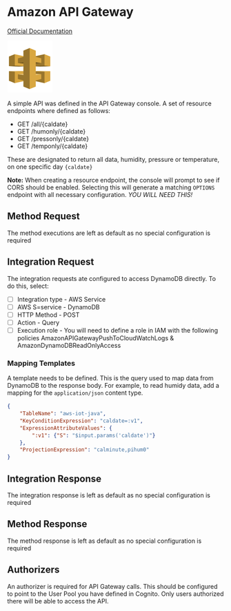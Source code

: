 # Amazon API Gateway

[Official Documentation](https://aws.amazon.com/api-gateway/)

<img src="../images/gateway.png">

A simple API was defined in the API Gateway console.  A set of resource endpoints where defined as follows:

* GET  /all/{caldate}
* GET /humonly/{caldate}
* GET /pressonly/{caldate}
* GET /temponly/{caldate}

These are designated to return all data, humidity, pressure or temperature, on one specific day `{caldate}`

**Note:** When creating a resource endpoint, the console will prompt to see if CORS should be enabled.  Selecting this 
will generate a matching `OPTIONS` endpoint with all necessary configuration. *YOU WILL NEED THIS!*

## Method Request

The method executions are left as default as no special configuration is required

## Integration Request

The integration requests ate configured to access DynamoDB directly.  To do this, select:

- [ ] Integration type - AWS Service
- [ ] AWS S=service - DynamoDB
- [ ] HTTP Method - POST
- [ ] Action - Query
- [ ] Execution role - You will need to define a role in IAM with the following policies AmazonAPIGatewayPushToCloudWatchLogs & AmazonDynamoDBReadOnlyAccess

### Mapping Templates

A template needs to be defined.  This is the query used to map data from DynamoDB to the response body.  For example, to read humidy data, add a mapping for the `application/json` 
content type.

```json
{
    "TableName": "aws-iot-java",
    "KeyConditionExpression": "caldate=:v1",
    "ExpressionAttributeValues": {
        ":v1": {"S": "$input.params('caldate')"}
    },
    "ProjectionExpression": "calminute,pihum0"
}
```

## Integration Response

The integration response is left as default as no special configuration is required

## Method Response

The method response is left as default as no special configuration is required

## Authorizers

An authorizer is required for API Gateway calls.  This should be configured to point to the User Pool you have defined in Cognito. Only users authorized there 
will be able to access the API.
